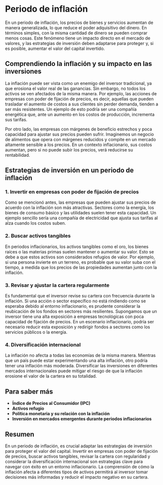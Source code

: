 # Periodo de inflación

En un periodo de inflación, los precios de bienes y servicios aumentan de manera generalizada, lo que reduce el poder adquisitivo del dinero. En términos simples, con la misma cantidad de dinero se pueden comprar menos cosas. Este fenómeno tiene un impacto directo en el mercado de valores, y las estrategias de inversión deben adaptarse para proteger y, si es posible, aumentar el valor del capital invertido.

## Comprendiendo la inflación y su impacto en las inversiones

La inflación puede ser vista como un enemigo del inversor tradicional, ya que erosiona el valor real de las ganancias. Sin embargo, no todos los activos se ven afectados de la misma manera. Por ejemplo, las acciones de empresas con poder de fijación de precios, es decir, aquellas que pueden trasladar el aumento de costos a sus clientes sin perder demanda, tienden a ser más resistentes. Un ejemplo de esto podría ser una compañía energética que, ante un aumento en los costos de producción, incrementa sus tarifas.

Por otro lado, las empresas con márgenes de beneficio estrechos y poca capacidad para ajustar sus precios pueden sufrir. Imaginemos un negocio de alimentos que opera con márgenes reducidos y compite en un mercado altamente sensible a los precios. En un contexto inflacionario, sus costos aumentan, pero si no puede subir los precios, verá reducirse su rentabilidad.

## Estrategias de inversión en un periodo de inflación

### 1. **Invertir en empresas con poder de fijación de precios**

Como se mencionó antes, las empresas que pueden ajustar sus precios de acuerdo con la inflación son más atractivas. Sectores como la energía, los bienes de consumo básico y las utilidades suelen tener esta capacidad. Un ejemplo sencillo sería una compañía de electricidad que ajusta sus tarifas al alza cuando los costos suben.

### 2. **Buscar activos tangibles**

En periodos inflacionarios, los activos tangibles como el oro, los bienes raíces o las materias primas suelen mantener o aumentar su valor. Esto se debe a que estos activos son considerados refugios de valor. Por ejemplo, si una persona invierte en un terreno, es probable que su valor suba con el tiempo, a medida que los precios de las propiedades aumentan junto con la inflación.

### 3. **Revisar y ajustar la cartera regularmente**

Es fundamental que el inversor revise su cartera con frecuencia durante la inflación. Si una acción o sector específico no está rindiendo como se esperaba debido al entorno inflacionario, es prudente considerar la reubicación de los fondos en sectores más resilientes. Supongamos que un inversor tiene una alta exposición a empresas tecnológicas con poca capacidad de fijación de precios. En un escenario inflacionario, podría ser necesario reducir esta exposición y redirigir fondos a sectores como los servicios públicos o la energía.

### 4. **Diversificación internacional**

La inflación no afecta a todas las economías de la misma manera. Mientras que un país puede estar experimentando una alta inflación, otro podría tener una inflación más moderada. Diversificar las inversiones en diferentes mercados internacionales puede mitigar el riesgo de que la inflación erosione el valor de la cartera en su totalidad.

## Para saber más

- **Índice de Precios al Consumidor (IPC)**
- **Activos refugio**
- **Política monetaria y su relación con la inflación**
- **Inversión en mercados emergentes durante periodos inflacionarios**

## Resumen

En un periodo de inflación, es crucial adaptar las estrategias de inversión para proteger el valor del capital. Invertir en empresas con poder de fijación de precios, buscar activos tangibles, revisar la cartera con regularidad y considerar la diversificación internacional son estrategias clave para navegar con éxito en un entorno inflacionario. La comprensión de cómo la inflación afecta a diferentes tipos de activos permitirá al inversor tomar decisiones más informadas y reducir el impacto negativo en su cartera.